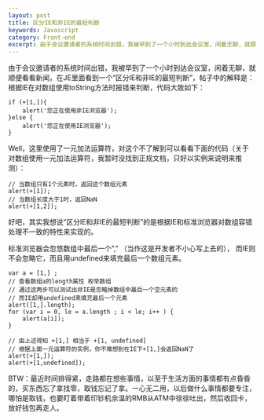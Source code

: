 ```yaml
---
layout: post
title: 区分IE和非IE的最短判断
keywords: Javascript
category: Front-end
excerpt: 由于会议邀请者的系统时间出错，我被早到了一个小时到达会议室，闲着无聊，就顺便看看新闻，在JE里面看到一个“区分IE和非IE的最短判断”，帖子中的解释是：根据IE在对数组使用toString方法时报错来判断，代码大致如下
---
```


由于会议邀请者的系统时间出错，我被早到了一个小时到达会议室，闲着无聊，就顺便看看新闻，在JE里面看到一个“区分IE和非IE的最短判断”，帖子中的解释是：根据IE在对数组使用toString方法时报错来判断，代码大致如下：

    if (+[1,]){
        alert('您正在使用非IE浏览器');
    }else {
        alert('您正在使用IE浏览器');
    }

Well，这里使用了一元加法运算符，对这个不了解到可以看看下面的代码（关于对数组使用一元加法运算符，我暂时没找到正规文档，只好以实例来说明来推测）：

    // 当数组只有1个元素时，返回这个数组元素
    alert(+[1]);
    // 当数组长度大于1时，返回NaN
    alert(+[1,2]);

好吧，其实我想说“区分IE和非IE的最短判断”的是根据IE和标准浏览器对数组容错处理不一致的特性来实现的。

标准浏览器会忽悠数组中最后一个”,” （当作这是开发者不小心写上去的）， 而IE则不会忽略它，而且用undefined来填充最后一个数组元素。

    var a = [1,] ;
    // 查看数组a的length属性 枚举数组
    // 通过这两步可以测试出非IE是忽略掉数组中最后一个空元素的
    // 而IE却用undefined来填充最后一个元素
    alert([1,].length);
    for (var i = 0, le = a.length ; i < le; i++ ) {
        alert(a[i]);
    }
     
    // 由上述得知 +[1,] 相当于 +[1, undefined] 
    // 根据上面一元运算符的实例，你不难想到在IE下+[1,]会返回NaN了
    alert(+[1,]);
    alert(+[1,undefined]);

BTW：最近时间排得紧，走路都在想些事情，以至于生活方面的事情都有点昏昏的，买东西忘了拿找零，取钱忘记了拿。一心无二用，以后做什么事情都要专注，哪怕是取钱，也要盯着带着印钞机余温的RMB从ATM中徐徐吐出，然后收回卡，放好钱包再走人。
